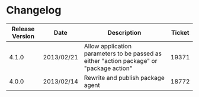 Changelog
=========

|Release Version|Date|Description|Ticket|
|---------------|----|-----------|------|
|4.1.0|2013/02/21|Allow application parameters to be passed as either "action package" or "package action"|19371|
|4.0.0|2013/02/14|Rewrite and publish package agent|18772|
